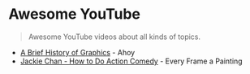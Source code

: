 # Awesome YouTube
> Awesome YouTube videos about all kinds of topics.

* [A Brief History of Graphics](https://www.youtube.com/watch?v=QyjyWUrHsFc) - Ahoy
* [Jackie Chan - How to Do Action Comedy](https://youtu.be/Z1PCtIaM_GQ?si=32B6o5WRpQ78zSb4) -  Every Frame a Painting
